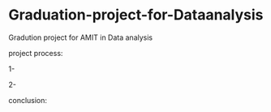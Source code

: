 # Graduation-project-for-Dataanalysis

Gradution project for AMIT in Data analysis 

project process:

1-

2-

conclusion:
